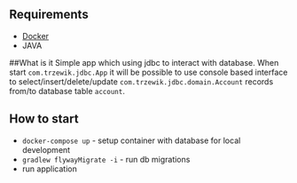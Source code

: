 ## Requirements
* [Docker](https://www.docker.com/get-started)
* JAVA

##What is  it
Simple app which using jdbc to interact with database.
When start `com.trzewik.jdbc.App` it will be possible to use console based interface to select/insert/delete/update
`com.trzewik.jdbc.domain.Account` records from/to database table `account`.

## How to start

* `docker-compose up` - setup container with database for local development
* `gradlew flywayMigrate -i` - run db migrations
* run application

